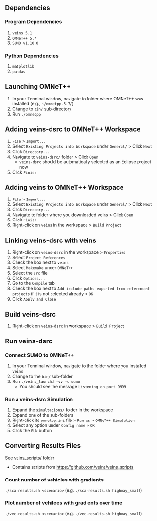 ## Dependencies
### Program Dependencies
1. `veins 5.1`
2. `OMNeT++ 5.7`
3. `SUMO v1.10.0`

### Python Dependencies
1. `matplotlib`
2. `pandas`

## Launching OMNeT++
1. In your Terminal window, navigate to folder where OMNeT++ was installed (e.g., `~/omnetpp-5.7/`)
2. Change to `bin/` sub-directory
3. Run `./omnetpp`

## Adding veins-dsrc to OMNeT++ Workspace
1. `File` > `Import...`
2. Select `Existing Projects into Workspace` under `General/` > Click `Next`
3. Click `Directory...`
4. Navigate to `veins-dsrc/` folder > Click `Open`
   - `veins-dsrc` should be automatically selected as an Eclipse project now
5. Click `Finish`

## Adding veins to OMNeT++ Workspace
1. `File` > `Import...`
2. Select `Existing Projects into Workspace` under `General/` > Click `Next`
3. Click `Directory...`
4. Navigate to folder where you downloaded veins > Click `Open`
5. Click `Finish`
6. Right-click on `veins` in the workspace > `Build Project`

## Linking veins-dsrc with veins
1. Right-click on `veins-dsrc` in the workspace > `Properties`
2. Select `Project References`
3. Check the box next to `veins`
4. Select `Makemake` under `OMNeT++`
5. Select the `src` file
6. Click `Options...`
7. Go to the `Compile` tab
8. Check the box next to `Add include paths exported from referenced projects` if it is not selected already > `OK`
9. Click `Apply and Close`

## Build veins-dsrc
1. Right-click on `veins-dsrc` in workspace > `Build Project`

## Run veins-dsrc
### Connect SUMO to OMNeT++
1. In your Terminal window, navigate to the folder where you installed `veins`
2. Change to the `bin/` sub-folder
3. Run `./veins_launchd -vv -c sumo`
   - You should see the message `Listening on port 9999`

### Run a veins-dsrc Simulation
1. Expand the `simultations/` folder in the workspace
2. Expand one of the sub-folders
3. Right-click its `omnetpp.ini` file > `Run As` > `OMNeT++ Simulation`
4. Select any option under `Config name` > `OK`
5. Click the `RUN` button

## Converting Results Files
See [veins_scripts/](veins_scripts/) folder
- Contains scripts from https://github.com/veins/veins_scripts

### Count number of vehicles with gradients
`./sca-results.sh <scenario>` (e.g. `./sca-results.sh highway_small`)

### Plot number of vehilces with gradients over time
`./vec-results.sh <scenario>` (e.g. `./vec-results.sh highway_small`)
